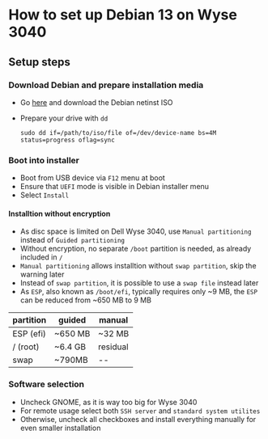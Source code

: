 # How to set up Debian 13 on Wyse 3040

## Setup steps

### Download Debian and prepare installation media

- Go [here](https://www.debian.org/) and download the Debian netinst ISO
- Prepare your drive with `dd`
  
  ```
  sudo dd if=/path/to/iso/file of=/dev/device-name bs=4M status=progress oflag=sync
  ```
  
### Boot into installer

- Boot from USB device via `F12` menu at boot
- Ensure that `UEFI` mode is visible in Debian installer menu
- Select `Install`

#### Installtion without encryption

- As disc space is limited on Dell Wyse 3040, use `Manual partitioning` instead of `Guided partitioning`
- Without encryption, no separate `/boot` partition is needed, as already included in `/`
- `Manual partitioning` allows installtion without `swap partition`, skip the warning later
- Instead of `swap partition`, it is possible to use a `swap file` instead later
- As `ESP`, also known as `/boot/efi`, typically requires only ~9 MB, the `ESP` can be reduced from ~650 MB to 9 MB

| partition | guided  | manual   |
|-----------|---------|----------|
| ESP (efi) | ~650 MB | ~32 MB   |
| / (root)  | ~6.4 GB | residual |
| swap      | ~790MB  | --       |

### Software selection

- Uncheck GNOME, as it is way too big for Wyse 3040
- For remote usage select both `SSH server` and `standard system utilites`
- Otherwise, uncheck all checkboxes and install everything manually for even smaller installation
